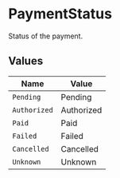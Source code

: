 # PaymentStatus

Status of the payment.


## Values

| Name         | Value        |
| ------------ | ------------ |
| `Pending`    | Pending      |
| `Authorized` | Authorized   |
| `Paid`       | Paid         |
| `Failed`     | Failed       |
| `Cancelled`  | Cancelled    |
| `Unknown`    | Unknown      |